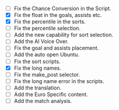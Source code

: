 - [ ] Fix the Chance Conversion in the Script.
- [x] Fix the float in the goals, assists etc.
- [x] Fix the percentile in the sorts.
- [ ] Fix the percentile selection.
- [ ] Add the new capability for sort selection.
- [ ] Add the AI Voice Over.
- [ ] Fix the goal and assists placement.
- [ ] Add the auto open Ubuntu.
- [ ] Fix the sort scripts.
- [x] Fix the long names.
- [ ] Fix the make_post selector.
- [ ] Fix the long name error in the scripts.
- [ ] Add the translation.
- [ ] Add the Euro Specific content.
- [ ] Add the match analysis.
